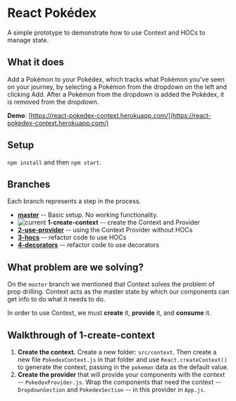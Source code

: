 # React Pokédex 
A simple prototype to demonstrate how to use Context and HOCs to manage state.

## What it does
Add a Pokémon to your Pokédex, which tracks what Pokémon you've seen on your journey, by selecting a Pokémon from the dropdown on the left and clicking Add. After a Pokémon from the dropdown is added the Pokédex, it is removed from the dropdown.

**Demo**: [https://react-pokedex-context.herokuapp.com/](https://react-pokedex-context.herokuapp.com/)

## Setup
`npm install` and then `npm start`.

## Branches
Each branch represents a step in the process.

- **[master](https://github.com/siuangie91/react-pokedex/tree/master)** -- Basic setup. No working functionality.
- ![current](https://img.shields.io/badge/current-blue.svg) **1-create-context** -- create the Context and Provider
- **[2-use-provider](https://github.com/siuangie91/react-pokedex/tree/2-use-provider)** -- using the Context Provider without HOCs
- **[3-hocs](https://github.com/siuangie91/react-pokedex/tree/3-hocs)** -- refactor code to use HOCs
- **[4-decorators](https://github.com/siuangie91/react-pokedex/tree/4-decorators)** -- refactor code to use decorators

## What problem are we solving?
On the `master` branch we mentioned that Context solves the problem of prop drilling. Context acts as the master state by which our components can get info to do what it needs to do.

In order to use Context, we must **create** it, **provide** it, and **consume** it.

## Walkthrough of 1-create-context
1. **Create the context.** Create a new folder: `src/context`. Then create a new file `PokedexContext.js` in that folder and use `React.createContext()` to generate the context, passing in the `pokemon` data as the default value.
2. **Create the provider** that will provide your components with the context -- `PokedexProvider.js`. Wrap the components that need the context -- `DropdownSection` and `PokedexSection` -- in this provider in `App.js`.
